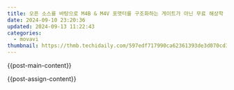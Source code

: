 ```yaml
---
title: 오픈 소스를 바탕으로 M4B & M4V 포맷터를 구조화하는 게이트가 아닌 무료 해상학 - Movavi
date: 2024-09-10 23:20:36
updated: 2024-09-13 11:22:43
categories:
  - movavi
thumbnail: https://thmb.techidaily.com/597edf717990ca62361393de3d070cd39e4e090d77618c1c86673588d21031a3.jpeg
---
```


{{post-main-content}}

<ins class="adsbygoogle"
     style="display:block"
     data-ad-format="autorelaxed"
     data-ad-client="ca-pub-7571918770474297"
     data-ad-slot="1223367746"></ins>

{{post-assign-content}}

<ins class="adsbygoogle"
     style="display:block"
     data-ad-client="ca-pub-7571918770474297"
     data-ad-slot="8358498916"
     data-ad-format="auto"
     data-full-width-responsive="true"></ins>
